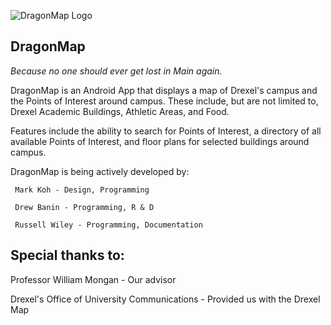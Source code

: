 ![DragonMap Logo](/rlw82/DragonMap/raw/master/res/drawable/menuicon.png)

DragonMap
----------
*Because no one should ever get lost in Main again.*
   
   
DragonMap is an Android App that displays a map of Drexel's campus and the Points of Interest around campus. These include, but are not limited to, Drexel Academic Buildings, Athletic Areas, and Food.

Features include the ability to search for Points of Interest, a directory of all available Points of Interest, and floor plans for selected buildings around campus.

DragonMap is being actively developed by:

     Mark Koh - Design, Programming

     Drew Banin - Programming, R & D

     Russell Wiley - Programming, Documentation

Special thanks to:
-------------------

Professor William Mongan - Our advisor

Drexel's Office of University Communications - Provided us with the Drexel Map